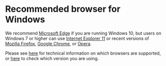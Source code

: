 # Recommended browser for Windows

We recommend [Microsoft Edge][edge] if you are running Windows 10, but users on
Windows 7 or higher can use [Internet Explorer 11][ie] or recent versions of
[Mozilla Firefox][firefox], [Google Chrome][chrome], or [Opera][opera].


Please see [here][technical] for technical information on which browsers are
supported, or [here][versions] to check which version you are using.

[edge]: https://www.microsoft.com/en-us/windows/microsoft-edge
[ie]: https://www.microsoft.com/en-us/download/internet-explorer.aspx
[firefox]: https://www.mozilla.org/en-US/firefox/new/
[chrome]: https://www.google.com/chrome/
[opera]: https://www.opera.com
[safari]: http://www.apple.com/safari/
[technical]: /browsers/technical
[versions]: /browsers
